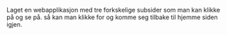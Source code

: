 Laget en webapplikasjon med tre forkskelige subsider som man kan klikke på og se på. så kan man  klikke for og komme seg tilbake til hjemme siden igjen.